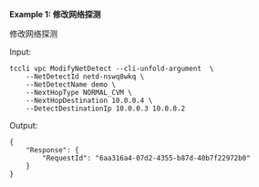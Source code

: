 **Example 1: 修改网络探测**

修改网络探测

Input: 

```
tccli vpc ModifyNetDetect --cli-unfold-argument  \
    --NetDetectId netd-nswq8wkq \
    --NetDetectName demo \
    --NextHopType NORMAL_CVM \
    --NextHopDestination 10.0.0.4 \
    --DetectDestinationIp 10.0.0.3 10.0.0.2
```

Output: 
```
{
    "Response": {
        "RequestId": "6aa316a4-07d2-4355-b87d-40b7f22972b0"
    }
}
```

